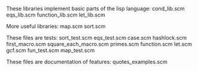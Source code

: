 

These libraries implement basic parts of the lisp language:
cond_lib.scm
eqs_lib.scm
function_lib.scm
let_lib.scm


More useful libraries:
map.scm
sort.scm


These files are tests:
sort_test.scm
eqs_test.scm
case.scm
hashlock.scm
first_macro.scm
square_each_macro.scm
primes.scm
function.scm
let.scm
gcf.scm
fun_test.scm
map_test.scm


These files are documentation of features:
quotes_examples.scm

